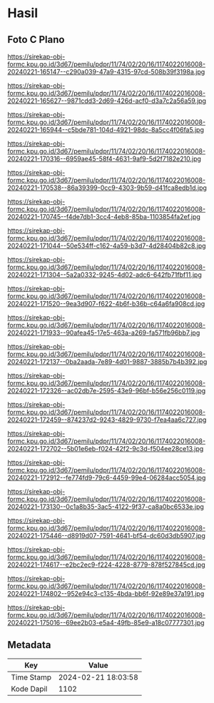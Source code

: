 # Hasil

## Foto C Plano

https://sirekap-obj-formc.kpu.go.id/3d67/pemilu/pdpr/11/74/02/20/16/1174022016008-20240221-165147--c290a039-47a9-4315-97cd-508b39f3198a.jpg

https://sirekap-obj-formc.kpu.go.id/3d67/pemilu/pdpr/11/74/02/20/16/1174022016008-20240221-165627--9871cdd3-2d69-426d-acf0-d3a7c2a56a59.jpg

https://sirekap-obj-formc.kpu.go.id/3d67/pemilu/pdpr/11/74/02/20/16/1174022016008-20240221-165944--c5bde781-104d-4921-98dc-8a5cc4f06fa5.jpg

https://sirekap-obj-formc.kpu.go.id/3d67/pemilu/pdpr/11/74/02/20/16/1174022016008-20240221-170316--6959ae45-58f4-4631-9af9-5d2f7182e210.jpg

https://sirekap-obj-formc.kpu.go.id/3d67/pemilu/pdpr/11/74/02/20/16/1174022016008-20240221-170538--86a39399-0cc9-4303-9b59-d41fca8edb1d.jpg

https://sirekap-obj-formc.kpu.go.id/3d67/pemilu/pdpr/11/74/02/20/16/1174022016008-20240221-170745--f4de7db1-3cc4-4eb8-85ba-1103854fa2ef.jpg

https://sirekap-obj-formc.kpu.go.id/3d67/pemilu/pdpr/11/74/02/20/16/1174022016008-20240221-171044--50e534ff-c162-4a59-b3d7-4d28404b82c8.jpg

https://sirekap-obj-formc.kpu.go.id/3d67/pemilu/pdpr/11/74/02/20/16/1174022016008-20240221-171304--5a2a0332-9245-4d02-adc6-642fb71fbf11.jpg

https://sirekap-obj-formc.kpu.go.id/3d67/pemilu/pdpr/11/74/02/20/16/1174022016008-20240221-171520--9ea3d907-f622-4b6f-b36b-c64a6fa908cd.jpg

https://sirekap-obj-formc.kpu.go.id/3d67/pemilu/pdpr/11/74/02/20/16/1174022016008-20240221-171933--90afea45-17e5-463a-a269-fa571fb96bb7.jpg

https://sirekap-obj-formc.kpu.go.id/3d67/pemilu/pdpr/11/74/02/20/16/1174022016008-20240221-172137--0ba2aada-7e89-4d01-9887-3885b7b4b392.jpg

https://sirekap-obj-formc.kpu.go.id/3d67/pemilu/pdpr/11/74/02/20/16/1174022016008-20240221-172326--ac02db7e-2595-43e9-96bf-b56e256c0119.jpg

https://sirekap-obj-formc.kpu.go.id/3d67/pemilu/pdpr/11/74/02/20/16/1174022016008-20240221-172459--874237d2-9243-4829-9730-f7ea4aa6c727.jpg

https://sirekap-obj-formc.kpu.go.id/3d67/pemilu/pdpr/11/74/02/20/16/1174022016008-20240221-172702--5b01e6eb-f024-42f2-9c3d-f504ee28ce13.jpg

https://sirekap-obj-formc.kpu.go.id/3d67/pemilu/pdpr/11/74/02/20/16/1174022016008-20240221-172912--fe774fd9-79c6-4459-99e4-06284acc5054.jpg

https://sirekap-obj-formc.kpu.go.id/3d67/pemilu/pdpr/11/74/02/20/16/1174022016008-20240221-173130--0c1a8b35-3ac5-4122-9f37-ca8a0bc6533e.jpg

https://sirekap-obj-formc.kpu.go.id/3d67/pemilu/pdpr/11/74/02/20/16/1174022016008-20240221-175446--d8919d07-7591-4641-bf54-dc60d3db5907.jpg

https://sirekap-obj-formc.kpu.go.id/3d67/pemilu/pdpr/11/74/02/20/16/1174022016008-20240221-174617--e2bc2ec9-f224-4228-8779-878f527845cd.jpg

https://sirekap-obj-formc.kpu.go.id/3d67/pemilu/pdpr/11/74/02/20/16/1174022016008-20240221-174802--952e94c3-c135-4bda-bb6f-92e89e37a191.jpg

https://sirekap-obj-formc.kpu.go.id/3d67/pemilu/pdpr/11/74/02/20/16/1174022016008-20240221-175016--69ee2b03-e5a4-49fb-85e9-a18c07777301.jpg


## Metadata

| Key        | Value               |
| ---------- | ------------------- |
| Time Stamp | 2024-02-21 18:03:58 |
| Kode Dapil | 1102                |



